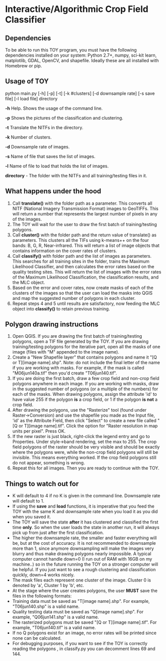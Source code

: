 # Interactive/Algorithmic Crop Field Classifier #

## Dependencies ##

To be able to run this TOY program, you must have the following dependencies installed on your system:
Python 2.7+, numpy, sci-kit learn, matplotlib, GDAL, OpenCV, and shapefile. Ideally these are all installed with Homebrew or pip.

## Usage of TOY 

python main.py [-h] [-p] [-t] [-k #clusters] [-d downsample rate] [-s save file] [-l load file] directory

**-h** Help. Shows the usage of the command line.

**-p** Shows the pictures of the classification and clustering.

**-t** Translate the NITFs in the directory.

**-k** Number of clusters.

**-d** Downsample rate of images.

**-s** Name of file that saves the list of images.

**-l** Name of file to load that holds the list of images.

**directory** - The folder with the NITFs and all training/testing files in it.

## What happens under the hood ##

1. Call **translate()** with the folder path as a parameter. This converts all NITF (National Imagery Transmission Format) images to GeoTIFFs. This will return a number that represents the largest number of pixels in any of the images. 
2. The TOY will wait for the user to draw the first batch of training/testing polygons.
3. Call **cluster()** with the folder path and the return value of translate() as parameters. This clusters all the TIFs using k-means++ on the four bands: B, G, R, Near-infrared. This will return a list of image objects that contains information on the cover rates of clusters.
4. Call **classify()** with folder path and the list of images as parameters. This searches for all training sites in the folder, trains the Maximum Likelihood Classifier, and then calculates the error rates based on the quality testing sites. This will return the list of images with the error rates of the Maximum Likelihood Classification, the classification results, and the MLC object.
5. Based on the error and cover rates, now create masks of each of the clusters of the images so that the user can load the masks into QGIS and map the suggested number of polygons in each cluster.
6. Repeat steps 4 and 5 until results are satisfactory, now feeding the MLC object into **classify()** to retain previous training.

## Polygon drawing instructions ##
1. Open QGIS. If you are drawing the first batch of training/testing polygons, open a TIF file generated by the TOY. If you are drawing training/testing polygons for the iterative part, open all the masks of one image (files with "M" appended to the image name). 
2. Create a "New Shapefile layer" that contains polygons and name it "[Q or T][image name].shp". Note: do not include the final letter of the name if you are working with masks. For example, if the mask is called "M06jun140a.tif" then you'd create "T06jun140.tif".
3. If you are doing the first batch, draw a few crop field and non-crop field polygons anywhere in each image. If you are working with masks, draw in the suggested number of polygons (or a multiple of the numbers) for each of the masks.
When drawing polygons, assign the attribute 'id' to have value 255 if the polygon **is** a crop field, or 1 if the polygon **is not** a crop field.
4. After drawing the polygons, use the "Rasterize" tool (found under Raster->Conversion) and use the shapefile you made as the Input file, 'id' as the Attribute Field, then click "Select" to create a new file called "[Q or T][image name].tif". Click the option for "Raster resolution in map units per pixel". Press OK.
5. If the new raster is just black, right-click the legend entry and go to Properties. Under style->band rendering, set the max to 255. The crop field polygons of the raster should be very visible and should be exactly where the polygons were, while the non-crop field polygons will still be invisible. This means everything worked. If the crop field polygons still do not appear, something is wrong.
6. Repeat this for all images. Then you are ready to continue with the TOY.

## Things to watch out for ##
* K will default to 4 if no K is given in the command line. Downsample rate will default to 1. 
* If using the **save** and **load** functions, it is imperative that you feed the TOY with the same K and downsample rate when you load it as you did when you saved it.
* The TOY will save the state **after** it has clustered and classified the first time **only**. So when the user loads the state in another run, it will always pick up from just after the first classification.
* The higher the downsample rate, the smaller and faster everything will be, but at the cost of accuracy. It is not recommended to downsample more than 1, since anymore downsampling will make the images very blurry and thus make drawing polygons nearly impossible. A typical computer cannot handle down=0 (I run out of RAM with 16GB on my machine..) so in the future running the TOY on a stronger computer will be helpful. If you just want to see a rough clustering and classification quickly, down=4 works nicely.
* The mask files each represent one cluster of the image. Cluster 0 is denoted by 'a', Cluster 1 by 'b', etc.
* At the stage where the user creates polygons, the user **MUST** save the files in the following formats:
 * Training data must be saved as "T[image name].shp". For example, "T06jun140.shp" is a valid name.
 * Quality testing data must be saved as "Q[image name].shp". For example, "Q06jun141.shp" is a valid name.
 * The rasterized polygons must be saved "[Q or T][image name].tif". For example, "T06jun140.tif" is a valid name.
* If no Q polygons exist for an image, no error rates will be printed since none can be calculated.
* For debugging purposes, if you want to see if the TOY is correctly reading the polygons , in classify.py you can decomment lines 69 and 144.
